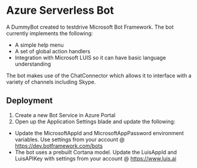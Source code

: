 # Azure Serverless Bot

A DummyBot created to testdrive Microsoft Bot Framework.
The bot currently implements the following:
* A simple help menu
* A set of global action handlers
* Integration with Microsoft LUIS so it can have basic language understanding

The bot makes use of the ChatConnector which allows it to interface with a variety of channels including Skype.

## Deployment
1. Create a new Bot Service in Azure Portal
2. Open up the Application Settings blade and update the following:
  * Update the MicrosoftAppId and MicrosoftAppPassword environment variables.  Use settings from your account @ https://dev.botframework.com/bots
  * The bot uses a prebuilt Cortana model.  Update the LuisAppId and LuisAPIKey with settings from your account @ https://www.luis.ai
